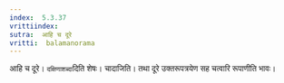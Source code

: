 ```yaml
---
index:  5.3.37
vrittiindex: 
sutra:  आहि च दूरे
vritti:  balamanorama 
---
```


आहि च दूरे। `दक्षिणाशब्दा`दिति शेषः। चादाजिति। तथा दूरे उक्तरूपत्रयेण सह चत्वारि रूपाणीति भावः। 

